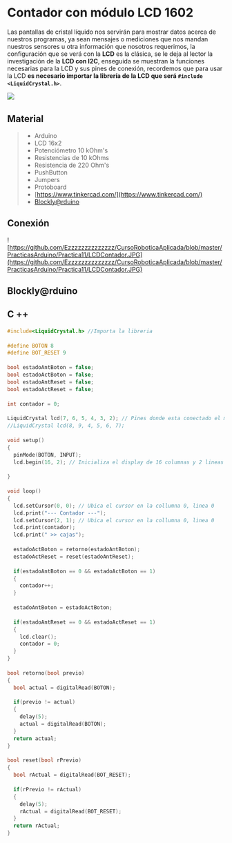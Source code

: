 # Contador con módulo LCD 1602 

Las pantallas de cristal líquido nos servirán para mostrar datos acerca de nuestros programas, ya sean mensajes o mediciones que nos mandan nuestros sensores u otra información que nosotros requerimos, la configuración que se verá con la **LCD** es la clásica, se le deja al lector la investigación de la **LCD con I2C**, enseguida se muestran la funciones necesarias para la LCD y sus pines de conexión, recordemos que para usar la LCD **es necesario importar la librería de la LCD que será ``#include <LiquidCrystal.h>``**.

![](https://media.giphy.com/media/jYmGmDK3rKdkk/giphy.gif)

## Material
> - Arduino
> - LCD 16x2
> - Potenciómetro 10 kOhm's
> - Resistencias de 10 kOhms
> - Resistencia de 220 Ohm's
> - PushButton
> - Jumpers
> - Protoboard
> - [https://www.tinkercad.com/](https://www.tinkercad.com/)
> - [Blockly@rduino](https://technologiescollege.github.io/Blockly-at-rduino/index.html)

## Conexión
 ![https://github.com/Ezzzzzzzzzzzzzz/CursoRoboticaAplicada/blob/master/PracticasArduino/Practica11/LCDContador.JPG](https://github.com/Ezzzzzzzzzzzzzz/CursoRoboticaAplicada/blob/master/PracticasArduino/Practica11/LCDContador.JPG)

## Blockly@rduino
	

## C ++
```c
#include<LiquidCrystal.h> //Importa la libreria

#define BOTON 8
#define BOT_RESET 9

bool estadoAntBoton = false;
bool estadoActBoton = false;
bool estadoAntReset = false;
bool estadoActReset = false;

int contador = 0;

LiquidCrystal lcd(7, 6, 5, 4, 3, 2); // Pines donde esta conectado el modulo LCD
//LiquidCrystal lcd(8, 9, 4, 5, 6, 7);

void setup()
{
  pinMode(BOTON, INPUT);
  lcd.begin(16, 2); // Inicializa el display de 16 columnas y 2 lineas
  
}

void loop()
{
  lcd.setCursor(0, 0); // Ubica el cursor en la collumna 0, linea 0
  lcd.print("--- Contador ---");
  lcd.setCursor(2, 1); // Ubica el cursor en la collumna 0, linea 0
  lcd.print(contador);
  lcd.print(" >> cajas");
  
  estadoActBoton = retorno(estadoAntBoton);
  estadoActReset = reset(estadoAntReset);
  
  if(estadoAntBoton == 0 && estadoActBoton == 1)
  {
    contador++;
  }
  
  estadoAntBoton = estadoActBoton;
  
  if(estadoAntReset == 0 && estadoActReset == 1)
  {
    lcd.clear();
    contador = 0;
  }
}

bool retorno(bool previo)
{
  bool actual = digitalRead(BOTON);
  
  if(previo != actual)
  {
    delay(5);
    actual = digitalRead(BOTON);
  }
  return actual;
}

bool reset(bool rPrevio)
{
  bool rActual = digitalRead(BOT_RESET); 
  
  if(rPrevio != rActual)
  {
    delay(5);
    rActual = digitalRead(BOT_RESET);
  }
  return rActual;
}

```

<!--stackedit_data:
eyJoaXN0b3J5IjpbLTEzNjM2NzU5MDgsLTU0MzI5NTIwLDU0MT
ExODA3MiwtOTMyMTMwODQ0LC0xODE5NDY1MDU4XX0=
-->